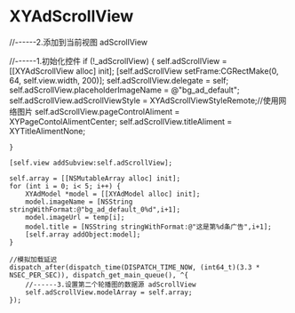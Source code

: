 # XYAdScrollView




//------2.添加到当前视图  adScrollView

//------1.初始化控件
    if (!_adScrollView) {
        self.adScrollView = [[XYAdScrollView alloc] init];
        [self.adScrollView setFrame:CGRectMake(0, 64, self.view.width, 200)];
        self.adScrollView.delegate = self;
        self.adScrollView.placeholderImageName = @"bg_ad_default";
        self.adScrollView.adScrollViewStyle = XYAdScrollViewStyleRemote;//使用网络图片
        self.adScrollView.pageControlAliment = XYPageContolAlimentCenter;
        self.adScrollView.titleAliment = XYTitleAlimentNone;
        
    }
    
    [self.view addSubview:self.adScrollView];
    
    self.array = [[NSMutableArray alloc] init];
    for (int i = 0; i< 5; i++) {
        XYAdModel *model = [[XYAdModel alloc] init];
        model.imageName = [NSString stringWithFormat:@"bg_ad_default_0%d",i+1];
        model.imageUrl = temp[i];
        model.title = [NSString stringWithFormat:@"这是第%d条广告",i+1];
        [self.array addObject:model];
    }
    
    //模拟加载延迟
    dispatch_after(dispatch_time(DISPATCH_TIME_NOW, (int64_t)(3.3 * NSEC_PER_SEC)), dispatch_get_main_queue(), ^{
        //------3.设置第二个轮播图的数据源 adScrollView
        self.adScrollView.modelArray = self.array;
    });
